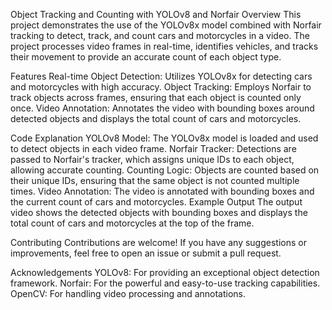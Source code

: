 Object Tracking and Counting with YOLOv8 and Norfair
Overview
This project demonstrates the use of the YOLOv8x model combined with Norfair tracking to detect, track, and count cars and motorcycles in a video. The project processes video frames in real-time, identifies vehicles, and tracks their movement to provide an accurate count of each object type.

Features
Real-time Object Detection: Utilizes YOLOv8x for detecting cars and motorcycles with high accuracy.
Object Tracking: Employs Norfair to track objects across frames, ensuring that each object is counted only once.
Video Annotation: Annotates the video with bounding boxes around detected objects and displays the total count of cars and motorcycles.

Code Explanation
YOLOv8 Model: The YOLOv8x model is loaded and used to detect objects in each video frame.
Norfair Tracker: Detections are passed to Norfair's tracker, which assigns unique IDs to each object, allowing accurate counting.
Counting Logic: Objects are counted based on their unique IDs, ensuring that the same object is not counted multiple times.
Video Annotation: The video is annotated with bounding boxes and the current count of cars and motorcycles.
Example Output
The output video shows the detected objects with bounding boxes and displays the total count of cars and motorcycles at the top of the frame.

Contributing
Contributions are welcome! If you have any suggestions or improvements, feel free to open an issue or submit a pull request.

Acknowledgements
YOLOv8: For providing an exceptional object detection framework.
Norfair: For the powerful and easy-to-use tracking capabilities.
OpenCV: For handling video processing and annotations.
